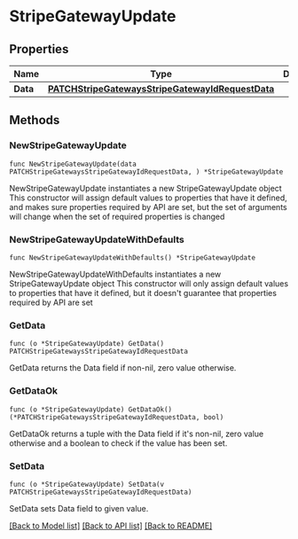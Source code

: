 # StripeGatewayUpdate

## Properties

Name | Type | Description | Notes
------------ | ------------- | ------------- | -------------
**Data** | [**PATCHStripeGatewaysStripeGatewayIdRequestData**](PATCHStripeGatewaysStripeGatewayIdRequestData.md) |  | 

## Methods

### NewStripeGatewayUpdate

`func NewStripeGatewayUpdate(data PATCHStripeGatewaysStripeGatewayIdRequestData, ) *StripeGatewayUpdate`

NewStripeGatewayUpdate instantiates a new StripeGatewayUpdate object
This constructor will assign default values to properties that have it defined,
and makes sure properties required by API are set, but the set of arguments
will change when the set of required properties is changed

### NewStripeGatewayUpdateWithDefaults

`func NewStripeGatewayUpdateWithDefaults() *StripeGatewayUpdate`

NewStripeGatewayUpdateWithDefaults instantiates a new StripeGatewayUpdate object
This constructor will only assign default values to properties that have it defined,
but it doesn't guarantee that properties required by API are set

### GetData

`func (o *StripeGatewayUpdate) GetData() PATCHStripeGatewaysStripeGatewayIdRequestData`

GetData returns the Data field if non-nil, zero value otherwise.

### GetDataOk

`func (o *StripeGatewayUpdate) GetDataOk() (*PATCHStripeGatewaysStripeGatewayIdRequestData, bool)`

GetDataOk returns a tuple with the Data field if it's non-nil, zero value otherwise
and a boolean to check if the value has been set.

### SetData

`func (o *StripeGatewayUpdate) SetData(v PATCHStripeGatewaysStripeGatewayIdRequestData)`

SetData sets Data field to given value.



[[Back to Model list]](../README.md#documentation-for-models) [[Back to API list]](../README.md#documentation-for-api-endpoints) [[Back to README]](../README.md)



